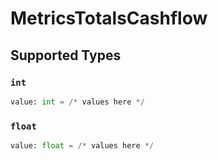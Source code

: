 # MetricsTotalsCashflow


## Supported Types

### `int`

```python
value: int = /* values here */
```

### `float`

```python
value: float = /* values here */
```

